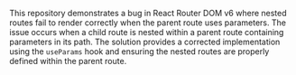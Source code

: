 This repository demonstrates a bug in React Router DOM v6 where nested routes fail to render correctly when the parent route uses parameters. The issue occurs when a child route is nested within a parent route containing parameters in its path.  The solution provides a corrected implementation using the `useParams` hook and ensuring the nested routes are properly defined within the parent route.
